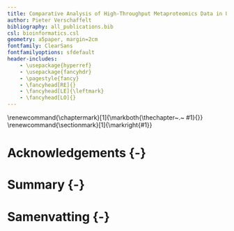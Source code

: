 ```yaml
---
title: Comparative Analysis of High-Throughput Metaproteomics Data in Unipept 
author: Pieter Verschaffelt
bibliography: all_publications.bib
csl: bioinformatics.csl
geometry: a5paper, margin=2cm
fontfamily: ClearSans
fontfamilyoptions: sfdefault
header-includes:
    - \usepackage{hyperref}
    - \usepackage{fancyhdr}
    - \pagestyle{fancy}
    - \fancyhead[RE]{}
    - \fancyhead[LE]{\leftmark}
    - \fancyhead[LO]{}
---
```


\renewcommand{\chaptermark}[1]{\markboth{\thechapter~.~ #1}{}}
\renewcommand{\sectionmark}[1]{\markright{#1}}

# Acknowledgements {-}

# Summary {-}

# Samenvatting {-}


